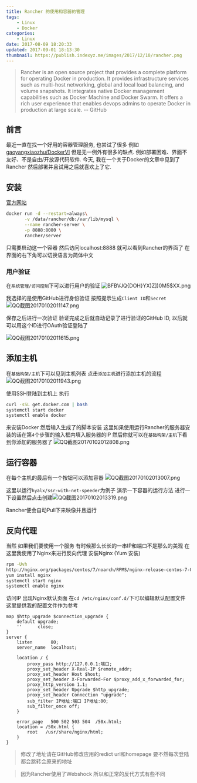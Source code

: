 ```yaml
---
title: Rancher 的使用和容器的管理
tags: 
    - Linux
    - Docker
categories:
    - Linux
date: 2017-08-09 18:20:33
updated: 2017-09-01 18:13:30
thumbnail: https://publish.indexyz.me/images/2017/12/10/rancher.png
---
```

> Rancher is an open source project that provides a complete platform for 
operating Docker in production. It provides infrastructure services such as 
multi-host networking, global and local load balancing, and volume snapshots. It 
integrates native Docker management capabilities such as Docker Machine and 
Docker Swarm. It offers a rich user experience that enables devops admins to 
operate Docker in production at large scale.
> -- GitHub

<!--more-->
## 前言
最近一直在找一个好用的容器管理服务, 也尝试了很多 例如 
[gaoyangxiaozhu/DockerVI](https://github.com/gaoyangxiaozhu/DockerVI) 
但是无一例外有很多的缺点. 例如部署困难、界面不友好、不是自由/开放源代码软件.
今天, 我在一个关于Docker的文章中见到了 Rancher 然后部署并且试用之后就喜欢上了它.

## 安装
[官方网站](http://rancher.com/)
```bash
docker run -d --restart=always\
       -v /data/rancher/db:/var/lib/mysql \
       --name rancher-server \
       -p 8888:8080 \
       rancher/server
```
只需要启动这一个容器 然后访问localhost:8888 就可以看到Rancher的界面了
在界面的右下角可以切换语言为简体中文
### 用户验证
在`系统管理/访问控制`下可以进行用户的验证
![BFBVJQ{DOH}YX)Z\])0M5$XX.png][1]

我选择的是使用GitHub进行身份验证 按照提示生成`Client ID`和`Secret`
![QQ截图20170102011147.png][2]

保存之后进行一次验证 验证完成之后就自动记录了进行验证的GitHub ID, 
以后就可以用这个ID进行OAuth验证登陆了

![QQ截图20170102011615.png][3]

## 添加主机
在`基础构架/主机`下可以见到主机列表 点击`添加主机`进行添加主机的流程
![QQ截图20170102011943.png][4]

使用SSH登陆到主机上 执行
```bash
curl -sSL get.docker.com | bash
systemctl start docker
systemctl enable docker
```
来安装Docker 
然后输入生成了的脚本安装 
这里如果使用运行Rancher的服务器安装的话在第`4`个步骤的输入框内填入服务器的IP
然后你就可以在`基础构架/主机`下看到你添加的服务器了
![QQ截图20170102012808.png][5]

## 运行容器
在每个主机的最后有一个按钮可以添加容器
![QQ截图20170102013007.png][6]

这里以运行`hyalx/ssr-with-net-speeder`为例子 演示一下容器的运行方法
进行一下设置然后点击创建![QQ截图20170102013319.png][7]

Rancher便会自动Pull下来映像并且运行

## 反向代理
当然 如果我们要使用一个服务 有时候那么长长的一串IP和端口不是那么的美观
在这里我使用了Nginx来进行反向代理
安装Nginx (Yum 安装)
```bash
rpm -Uvh 
http://nginx.org/packages/centos/7/noarch/RPMS/nginx-release-centos-7-0.el7.ngx.noarch.rpm
yum install nginx
systemctl start nginx 
systemctl enable nginx
```
访问IP 出现Nginx默认页面
在`cd /etc/nginx/conf.d/`下可以编辑默认配置文件 这里提供我的配置文件作为参考
```shell
map $http_upgrade $connection_upgrade {
    default upgrade;
    ''      close;
}
server {
    listen       80;
    server_name  localhost;

    location / {
        proxy_pass http://127.0.0.1:端口;
        proxy_set_header X-Real-IP $remote_addr;
        proxy_set_header Host $host;
        proxy_set_header X-Forwarded-For $proxy_add_x_forwarded_for;
        proxy_http_version 1.1;
        proxy_set_header Upgrade $http_upgrade;
        proxy_set_header Connection "upgrade";
        sub_filter IP地址:端口 IP地址:80;
        sub_filter_once off;
    }

    error_page   500 502 503 504  /50x.html;
    location = /50x.html {
        root   /usr/share/nginx/html;
    }
}
```
> 修改了地址请在GitHub修改应用的redict url和homepage 
要不然每次登陆都会跳转会原来的地址

> 因为Rancher使用了Webshock 所以和正常的反代方式有些不同


  [1]: https://publish.indexyz.me/images/2017/01/3269573140.png
  [2]: https://publish.indexyz.me/images/2017/01/3952703091.png
  [3]: https://publish.indexyz.me/images/2017/01/4151018919.png
  [4]: https://publish.indexyz.me/images/2017/01/4219189877.png
  [5]: https://publish.indexyz.me/images/2017/01/3018941036.png
  [6]: https://publish.indexyz.me/images/2017/01/1644447780.png
  [7]: https://publish.indexyz.me/images/2017/01/3126909881.png
